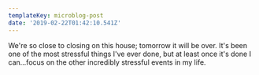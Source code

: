 ```yaml
---
templateKey: microblog-post
date: '2019-02-22T01:42:10.541Z'
---
```


We're so close to closing on this house; tomorrow it will be over. It's been one of the most stressful things I've ever done, but at least once it's done I can...focus on the other incredibly stressful events in my life.

